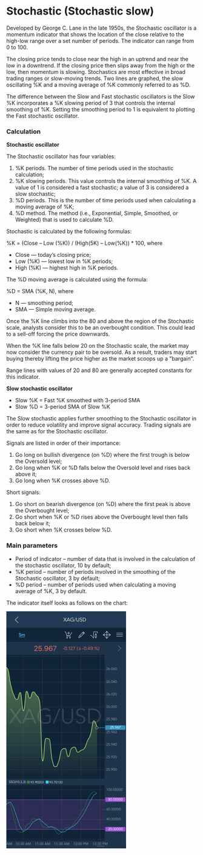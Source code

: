 # Stochastic \(Stochastic slow\)

Developed by George C. Lane in the late 1950s, the Stochastic oscillator is a momentum indicator that shows the location of the close relative to the high-low range over a set number of periods. The indicator can range from 0 to 100.

The closing price tends to close near the high in an uptrend and near the low in a downtrend. If the closing price then slips away from the high or the low, then momentum is slowing. Stochastics are most effective in broad trading ranges or slow-moving trends. Two lines are graphed, the slow oscillating %K and a moving average of %K commonly referred to as %D.

The difference between the Slow and Fast stochastic oscillators is the Slow %K incorporates a %K slowing period of 3 that controls the internal smoothing of %K. Setting the smoothing period to 1 is equivalent to plotting the Fast stochastic oscillator.

### Calculation <a id="calculation"></a>

**Stochastic oscillator**

The Stochastic oscillator has four variables:

1. %K periods. The number of time periods used in the stochastic calculation;
2. %K slowing periods. This value controls the internal smoothing of %K. A value of 1 is considered a fast stochastic; a value of 3 is considered a slow stochastic;
3. %D periods. This is the number of time periods used when calculating a moving average of %K;
4. %D method. The method \(i.e., Exponential, Simple, Smoothed, or Weighted\) that is used to calculate %D.

Stochastic is calculated by the following formulas:

%K = \(Close – Low \(%K\)\) / \(High\(5K\) – Low\(%K\)\) \* 100, where

* Close — today’s closing price;
* Low \(%K\) — lowest low in %K periods;
* High \(%K\) — highest high in %K periods.

The %D moving average is calculated using the formula:

%D = SMA \(%K, N\), where

* N — smoothing period;
* SMA — Simple moving average.

Once the %K line climbs into the 80 and above the region of the Stochastic scale, analysts consider this to be an overbought condition. This could lead to a sell-off forcing the price downwards.

When the %K line falls below 20 on the Stochastic scale, the market may now consider the currency pair to be oversold. As a result, traders may start buying thereby lifting the price higher as the market scoops up a "bargain".

Range lines with values of 20 and 80 are generally accepted constants for this indicator.

**Slow stochastic oscillator**

* Slow %K = Fast %K smoothed with 3-period SMA
* Slow %D = 3-period SMA of Slow %K

The Slow stochastic applies further smoothing to the Stochastic oscillator in order to reduce volatility and improve signal accuracy. Trading signals are the same as for the Stochastic oscillator.

Signals are listed in order of their importance:

1. Go long on bullish divergence \(on %D\) where the first trough is below the Oversold level;
2. Go long when %K or %D falls below the Oversold level and rises back above it;
3. Go long when %K crosses above %D.

Short signals:

1. Go short on bearish divergence \(on %D\) where the first peak is above the Overbought level;
2. Go short when %K or %D rises above the Overbought level then falls back below it;
3. Go short when %K crosses below %D.

### Main parameters <a id="main-parameters"></a>

* Period of indicator – number of data that is involved in the calculation of the stochastic oscillator, 10 by default;
* %K period – number of periods involved in the smoothing of the Stochastic oscillator, 3 by default;
* %D period – number of periods used when calculating a moving average of %K, 3 by default.

The indicator itself looks as follows on the chart:

![](../../../../../.gitbook/assets/ios%20%282%29.png)

